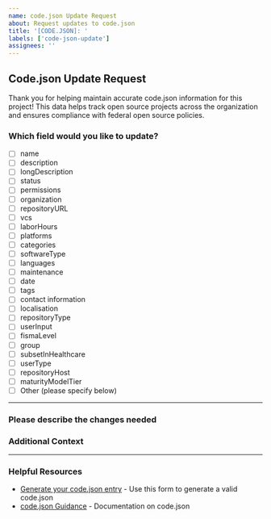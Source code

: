 ```yaml
---
name: code.json Update Request
about: Request updates to code.json
title: '[CODE.JSON]: '
labels: ['code-json-update']
assignees: ''
---
```


## Code.json Update Request

Thank you for helping maintain accurate code.json information for this project! This data helps track open source projects across the organization and ensures compliance with federal open source policies.

### Which field would you like to update?

<!-- Please check the appropriate box(es) by changing [ ] to [x] -->

- [ ] name
- [ ] description
- [ ] longDescription
- [ ] status
- [ ] permissions
- [ ] organization
- [ ] repositoryURL
- [ ] vcs
- [ ] laborHours
- [ ] platforms
- [ ] categories
- [ ] softwareType
- [ ] languages
- [ ] maintenance
- [ ] date
- [ ] tags
- [ ] contact information
- [ ] localisation
- [ ] repositoryType
- [ ] userInput
- [ ] fismaLevel
- [ ] group
- [ ] subsetInHealthcare
- [ ] userType
- [ ] repositoryHost
- [ ] maturityModelTier
- [ ] Other (please specify below)

---

### Please describe the changes needed

<!-- Provide details about what changes are needed and why -->

### Additional Context

<!-- Any other information that might help us understand your request -->

---

### Helpful Resources

- [Generate your code.json entry](https://dsacms.github.io/codejson-generator/) - Use this form to generate a valid code.json
- [code.json Guidance](https://github.com/DSACMS/gov-codejson) - Documentation on code.json 
